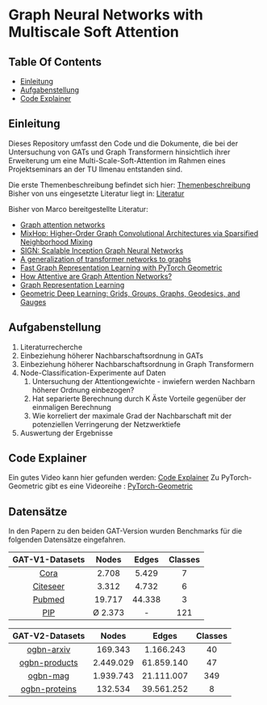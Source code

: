 # Graph Neural Networks with Multiscale Soft Attention

## Table Of Contents
- [Einleitung](#einleitung)
- [Aufgabenstellung](#aufgabenstellung)
- [Code Explainer](#code-explainer)

## Einleitung

Dieses Repository umfasst den Code und die Dokumente, die bei der Untersuchung von GATs und Graph Transformern hinsichtlich ihrer Erweiterung um eine Multi-Scale-Soft-Attention im Rahmen eines Projektseminars an der TU Ilmenau entstanden sind. 

Die erste Themenbeschreibung befindet sich hier: [Themenbeschreibung](Dokumente/Multi-Scale-SoftAttention-Topic.pdf)  
Bisher von uns eingesetzte Literatur liegt in: [Literatur](Dokumente/Literatur)

Bisher von Marco bereitgestellte Literatur: 

- [Graph attention networks](https://arxiv.org/abs/1710.10903)
- [MixHop: Higher-Order Graph Convolutional Architectures via Sparsified Neighborhood Mixing](https://arxiv.org/abs/1905.00067)
- [SIGN: Scalable Inception Graph Neural Networks](https://arxiv.org/abs/2004.11198)
- [A generalization of transformer networks to graphs](https://arxiv.org/abs/2012.09699)
- [Fast Graph Representation Learning with PyTorch Geometric](https://arxiv.org/abs/1903.02428)
- [How Attentive are Graph Attention Networks?](https://arxiv.org/abs/2105.14491)
- [Graph Representation Learning](https://www.cs.mcgill.ca/~wlh/grl_book/files/GRL_Book.pdf)
- [Geometric Deep Learning: Grids, Groups, Graphs, Geodesics, and Gauges](https://arxiv.org/abs/2104.13478)


## Aufgabenstellung

1. Literaturrecherche
2. Einbeziehung höherer Nachbarschaftsordnung in GATs
3. Einbeziehung höherer Nachbarschaftsordnung in Graph Transformern
4. Node-Classification-Experimente auf Daten
    1.  Untersuchung der Attentiongewichte - inwiefern werden Nachbarn höherer Ordnung einbezogen?
    2.  Hat separierte Berechnung durch K Äste Vorteile gegenüber der einmaligen Berechnung
    3.  Wie korreliert der maximale Grad der Nachbarschaft mit der potenziellen Verringerung der Netzwerktiefe
5. Auswertung der Ergebnisse

## Code Explainer

Ein gutes Video kann hier gefunden werden: [Code Explainer](https://www.youtube.com/watch?v=364hpoRB4PQ)
Zu PyTorch-Geometric gibt es eine Videoreihe : [PyTorch-Geometric](https://www.youtube.com/playlist?list=PLGMXrbDNfqTzqxB1IGgimuhtfAhGd8lHF)  

## Datensätze 

In den Papern zu den beiden GAT-Version wurden Benchmarks für die folgenden Datensätze eingefahren.  

| GAT-V1-Datasets | Nodes | Edges | Classes | 
| :-------------: | :-------------: | :-------------: | :-------------: | 
| [Cora](https://paperswithcode.com/dataset/cora) | 2.708  |  5.429 | 7 | 
| [Citeseer](https://paperswithcode.com/dataset/citeseer) |  3.312  | 4.732  | 6 | 
| [Pubmed](https://paperswithcode.com/dataset/pubmed)|  19.717 |  44.338  | 3 | 
| [PIP](https://paperswithcode.com/dataset/ppi) |  Ø 2.373 |  -  | 121 | 

| GAT-V2-Datasets | Nodes | Edges | Classes |
| :-------------: | :-------------: | :-------------: | :-------------: | 
| [ogbn-arxiv](https://paperswithcode.com/sota/node-property-prediction-on-ogbn-arxiv) | 169.343 |  1.166.243 | 40 | 
| [ogbn-products](https://paperswithcode.com/sota/node-property-prediction-on-ogbn-products) | 2.449.029 |  61.859.140 | 47 | 
| [ogbn-mag](https://paperswithcode.com/sota/node-property-prediction-on-ogbn-mag) | 1.939.743 |  21.111.007 | 349 | 
| [ogbn-proteins](https://paperswithcode.com/sota/node-property-prediction-on-ogbn-proteins) | 132.534 |  39.561.252 | 8 | 

